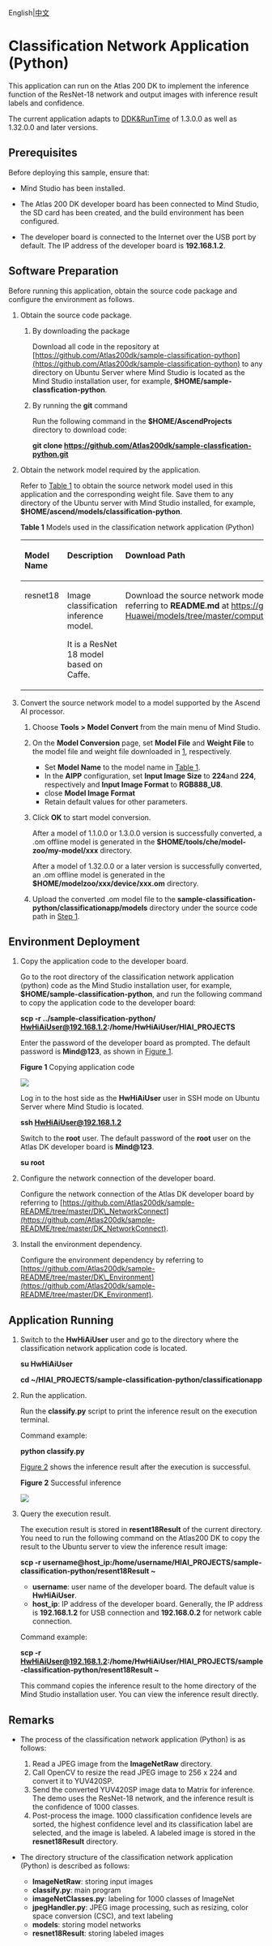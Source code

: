 English|[中文](Readme_cn.md)

# Classification Network Application \(Python\)<a name="EN-US_TOPIC_0232636706"></a>

This application can run on the Atlas 200 DK to implement the inference function of the ResNet-18 network and output images with inference result labels and confidence.

The current application adapts to  [DDK&RunTime](https://ascend.huawei.com/resources)  of 1.3.0.0 as well as 1.32.0.0 and later versions.

## Prerequisites<a name="en-us_topic_0228757083_section137245294533"></a>

Before deploying this sample, ensure that:

-   Mind Studio  has been installed.

-   The Atlas 200 DK developer board has been connected to  Mind Studio, the SD card has been created, and the build environment has been configured.
-   The developer board is connected to the Internet over the USB port by default. The IP address of the developer board is  **192.168.1.2**.

## Software Preparation<a name="en-us_topic_0228757083_section8534138124114"></a>

Before running this application, obtain the source code package and configure the environment as follows.

1.  <a name="en-us_topic_0228757083_li953280133816"></a>Obtain the source code package.
    1.  By downloading the package

        Download all code in the repository at  [https://github.com/Atlas200dk/sample-classification-python](https://github.com/Atlas200dk/sample-classification-python)  to any directory on Ubuntu Server where  Mind Studio  is located as the  Mind Studio  installation user, for example,  **$HOME/sample-classfication-python**.

    2.  By running the  **git**  command

        Run the following command in the  **$HOME/AscendProjects**  directory to download code:

        **git clone https://github.com/Atlas200dk/sample-classfication-python.git**

2.  Obtain the network model required by the application.

    Refer to  [Table 1](#en-us_topic_0228757083_table1119094515272)  to obtain the source network model used in this application and the corresponding weight file. Save them to any directory of the Ubuntu server with  Mind Studio  installed, for example,  **$HOME/ascend/models/classification-python**.

    **Table  1**  Models used in the classification network application \(Python\)

    <a name="en-us_topic_0228757083_table1119094515272"></a>
    <table><thead align="left"><tr id="en-us_topic_0228757083_row677354502719"><th class="cellrowborder" valign="top" width="13%" id="mcps1.2.4.1.1"><p id="en-us_topic_0228757083_p167731845122717"><a name="en-us_topic_0228757083_p167731845122717"></a><a name="en-us_topic_0228757083_p167731845122717"></a>Model Name</p>
    </th>
    <th class="cellrowborder" valign="top" width="26%" id="mcps1.2.4.1.2"><p id="en-us_topic_0228757083_p277317459276"><a name="en-us_topic_0228757083_p277317459276"></a><a name="en-us_topic_0228757083_p277317459276"></a>Description</p>
    </th>
    <th class="cellrowborder" valign="top" width="61%" id="mcps1.2.4.1.3"><p id="en-us_topic_0228757083_p9773114512270"><a name="en-us_topic_0228757083_p9773114512270"></a><a name="en-us_topic_0228757083_p9773114512270"></a>Download Path</p>
    </th>
    </tr>
    </thead>
    <tbody><tr id="en-us_topic_0228757083_row3122314144215"><td class="cellrowborder" valign="top" width="13%" headers="mcps1.2.4.1.1 "><p id="en-us_topic_0228757083_p3774194512713"><a name="en-us_topic_0228757083_p3774194512713"></a><a name="en-us_topic_0228757083_p3774194512713"></a>resnet18</p>
    </td>
    <td class="cellrowborder" valign="top" width="26%" headers="mcps1.2.4.1.2 "><p id="en-us_topic_0228757083_p7774245122713"><a name="en-us_topic_0228757083_p7774245122713"></a><a name="en-us_topic_0228757083_p7774245122713"></a>Image classification inference model.</p>
    <p id="en-us_topic_0228757083_p577494517271"><a name="en-us_topic_0228757083_p577494517271"></a><a name="en-us_topic_0228757083_p577494517271"></a>It is a ResNet 18 model based on Caffe.</p>
    </td>
    <td class="cellrowborder" valign="top" width="61%" headers="mcps1.2.4.1.3 "><p id="en-us_topic_0228757083_p16774144510270"><a name="en-us_topic_0228757083_p16774144510270"></a><a name="en-us_topic_0228757083_p16774144510270"></a>Download the source network model file and its weight file by referring to <strong id="en-us_topic_0228757083_b1728815118918"><a name="en-us_topic_0228757083_b1728815118918"></a><a name="en-us_topic_0228757083_b1728815118918"></a>README.md</strong> at <a href="https://github.com/Ascend-Huawei/models/tree/master/computer_vision/classification/resnet18" target="_blank" rel="noopener noreferrer">https://github.com/Ascend-Huawei/models/tree/master/computer_vision/classification/resnet18</a>.</p>
    </td>
    </tr>
    </tbody>
    </table>

3.  Convert the source network model to a model supported by the Ascend AI processor.
    1.  Choose  **Tools \> Model Convert**  from the main menu of  Mind Studio.
    2.  On the  **Model Conversion**  page, set  **Model File**  and  **Weight File**  to the model file and weight file downloaded in  [1](#en-us_topic_0228757083_li953280133816), respectively.
        -   Set  **Model Name**  to the model name in  [Table 1](#en-us_topic_0228757083_table1119094515272).
        -   In the  **AIPP** configuration, set  **Input Image Size**  to  **224**and  **224**, respectively and  **Input Image Format**  to  **RGB888\_U8**.
        -   close **Model Image Format**
        -   Retain default values for other parameters.

    3.  Click  **OK**  to start model conversion.

        After a model of 1.1.0.0 or 1.3.0.0 version is successfully converted, a .om offline model is generated in the  **$HOME/tools/che/model-zoo/my-model/xxx**  directory.

        After a model of 1.32.0.0 or a later version is successfully converted, an .om offline model is generated in the  **$HOME/modelzoo/xxx/device/xxx.om**  directory.

    4.  Upload the converted .om model file to the  **sample-classification-python/classificationapp/models**  directory under the source code path in  [Step 1](#en-us_topic_0228757083_li953280133816).


## Environment Deployment<a name="en-us_topic_0228757083_section1759513564117"></a>

1.  Copy the application code to the developer board.

    Go to the root directory of the classification network application \(python\) code as the  Mind Studio  installation user, for example,  **$HOME/sample-classification-python**, and run the following command to copy the application code to the developer board:

    **scp -r ../sample-classification-python/ HwHiAiUser@192.168.1.2:/home/HwHiAiUser/HIAI\_PROJECTS**

    Enter the password of the developer board as prompted. The default password is  **Mind@123**, as shown in  [Figure 1](#en-us_topic_0228757083_en-us_topic_0198304761_fig1660453512014).

    **Figure  1**  Copying application code<a name="en-us_topic_0228757083_en-us_topic_0198304761_fig1660453512014"></a>  
    

    ![](figures/en-us_image_0228832431.png)

    Log in to the host side as the  **HwHiAiUser**  user in SSH mode on Ubuntu Server where  Mind Studio  is located.

    **ssh HwHiAiUser@192.168.1.2**

    Switch to the  **root**  user. The default password of the  **root**  user on the Atlas DK developer board is  **Mind@123**.

    **su root**

2.  Configure the network connection of the developer board.

    Configure the network connection of the Atlas DK developer board by referring to  [https://github.com/Atlas200dk/sample-README/tree/master/DK\_NetworkConnect](https://github.com/Atlas200dk/sample-README/tree/master/DK_NetworkConnect).

3.  Install the environment dependency.

    Configure the environment dependency by referring to  [https://github.com/Atlas200dk/sample-README/tree/master/DK\_Environment](https://github.com/Atlas200dk/sample-README/tree/master/DK_Environment).


## Application Running<a name="en-us_topic_0228757083_section6245151616426"></a>

1.  Switch to the  **HwHiAiUser**  user and go to the directory where the classification network application code is located.

    **su HwHiAiUser**

    **cd \~/HIAI\_PROJECTS/sample-classification-python/classificationapp**

2.  Run the application.

    Run the  **classify.py**  script to print the inference result on the execution terminal.

    Command example:

    **python classify.py**

    [Figure 2](#en-us_topic_0228757083_fig1863053617417)  shows the inference result after the execution is successful.

    **Figure  2**  Successful inference<a name="en-us_topic_0228757083_fig1863053617417"></a>  
    

    ![](figures/en-us_image_0228757215.png)

3.  Query the execution result.

    The execution result is stored in  **resent18Result**  of the current directory. You need to run the following command on the Atlas200 DK to copy the result to the Ubuntu server to view the inference result image:

    **scp -r username@host\_ip:/home/username/HIAI\_PROJECTS/sample-classification-python/resent18Result \~**

    -   **username**: user name of the developer board. The default value is  **HwHiAiUser**.
    -   **host\_ip**: IP address of the developer board. Generally, the IP address is  **192.168.1.2**  for USB connection and  **192.168.0.2**  for network cable connection.

    Command example:

    **scp -r HwHiAiUser@192.168.1.2:/home/HwHiAiUser/HIAI\_PROJECTS/sample-classification-python/resent18Result \~**

    This command copies the inference result to the home directory of the Mind Studio installation user. You can view the inference result directly.


## Remarks<a name="en-us_topic_0228757083_section1092612277429"></a>

-   The process of the classification network application \(Python\) is as follows:
    1.  Read a JPEG image from the  **ImageNetRaw**  directory.
    2.  Call OpenCV to resize the read JPEG image to 256 x 224 and convert it to YUV420SP.
    3.  Send the converted YUV420SP image data to Matrix for inference. The demo uses the ResNet-18 network, and the inference result is the confidence of 1000 classes.
    4.  Post-process the image. 1000 classification confidence levels are sorted, the highest confidence level and its classification label are selected, and the image is labeled. A labeled image is stored in the  **resnet18Result**  directory.

-   The directory structure of the classification network application \(Python\) is described as follows:
    -   **ImageNetRaw**: storing input images
    -   **classify.py**: main program
    -   **imageNetClasses.py**: labeling for 1000 classes of ImageNet
    -   **jpegHandler.py**: JPEG image processing, such as resizing, color space conversion \(CSC\), and text labeling
    -   **models**: storing model networks
    -   **resnet18Result**: storing labeled images


